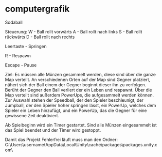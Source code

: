 ﻿# computergrafik

Sodaball

Steuerung:
  W - Ball rollt vorwärts
  A - Ball rollt nach links
  S - Ball rollt rückwärts
  D - Ball rollt nach rechts
  
  Leertaste - Springen
  
  R - Respawn
  
  Escape - Pause
  
Ziel:
  Es müssen alle Münzen gesammelt werden, diese sind über die ganze Map verteilt. 
  An verschiedenen Orten auf der Map sind Gegner platziert, nähert sich der Ball 
  einem der Gegner beginnt dieser ihn zu verfolgen.
  Berüht der Gegner den Ball verliert der ein Leben und respawnt.
  Über die Map verteilt sind außerdem PowerUps, die aufgesammelt werden können. 
  Zur Auswahl stehen der Speedball, der den Spieler beschleunigt,
  der Jumpball, der den Spieler höher springen lässt, 
  ein PowerUp, welches dem Spieler ein Leben hinzufügt,
  und ein PowerUp, das die Gegner für eine gewissene Zeit deaktiviert.
  
  Ab Spielbeginn wird ein Timer gestartet. Sind alle Münzen eingesammelt ist das Spiel beendet
  und der Timer wird gestoppt.

Damit das Projekt Fehlerfrei läuft muss man den Ordner:
	C:\Users\username\AppData\Local\Unity\cache\packages\packages.unity.com\
